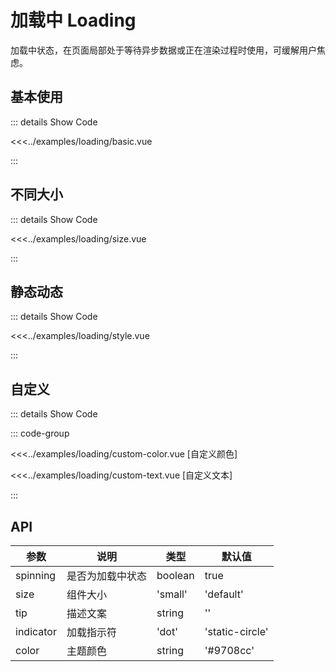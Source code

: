 # 加载中 Loading

加载中状态，在页面局部处于等待异步数据或正在渲染过程时使用，可缓解用户焦虑。


## 基本使用 

<loading-basic />

::: details Show Code

<<<../examples/loading/basic.vue

:::

## 不同大小

<loading-size />

::: details Show Code

<<<../examples/loading/size.vue

:::

## 静态动态 

<loading-style />

::: details Show Code

<<<../examples/loading/style.vue

:::

## 自定义 

<loading-custom-color />

<loading-custom-text />

::: details Show Code

::: code-group

<<<../examples/loading/custom-color.vue [自定义颜色]

<<<../examples/loading/custom-text.vue [自定义文本]

:::



## API

| 参数 | 说明 | 类型 | 默认值 |
|---|---|---|---|
| spinning | 是否为加载中状态 | boolean | true |
| size | 组件大小 | 'small' | 'default' | 'large' | 'default' |
| tip | 描述文案 | string | '' |
| indicator | 加载指示符 | 'dot' | 'static-circle' | 'dynamic-circle' | 'dot' |
| color | 主题颜色 | string | '#9708cc' |

